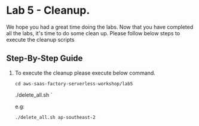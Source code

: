 # Lab 5 - Cleanup.

We hope you had a great time doing the labs.
Now that you have completed all the labs, it's time to do some clean up.
Please follow below steps to execute the cleanup scripts


## Step-By-Step Guide

1.	To execute the cleanup please execute below command.

    `cd aws-saas-factory-serverless-workshop/lab5`

    ./delete_all.sh <region id>`

    e.g:

    `./delete_all.sh ap-southeast-2`





